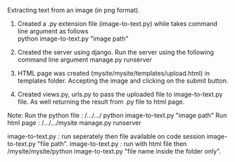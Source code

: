 Extracting text from an image (in png format).

1. Created a .py extension file (image-to-text.py) while takes command line argument as follows     
                    python image-to-text.py "image path"
                    
2. Created the server using django. Run the server using the following command line argument
                    manage.py runserver
                    
3. HTML page was created (mysite/mysite/templates/upload.html) in templates folder. Accepting the image and clicking on the submit button.

4. Created views.py, urls.py to pass the uploaded file to image-to-text.py file. As well returning the result from .py file to html page.

Note: Run the python file : /.../.../ python image-to-text.py "image path"
      Run html page       : /.../.../mysite  manage.py runserver
      
image-to-text.py : run seperately then file available on code session image-to-text.py "file path".
image-to-text.py : run with html file then /mysite/mysite/python image-to-text.py "file name inside the folder only".
      
